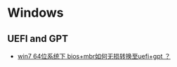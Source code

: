 # Windows

## UEFI and GPT
* [win7 64位系统下 bios+mbr如何无损转换至uefi+gpt ？](https://www.zhihu.com/question/29867057/answer/323728475)
